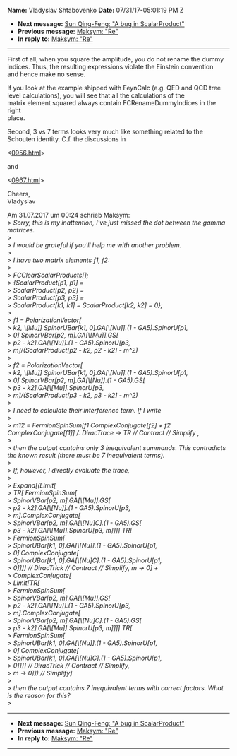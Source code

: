 **Name:** Vladyslav Shtabovenko
**Date:** 07/31/17-05:01:19 PM Z

  - **Next message:** [Sun Qing-Feng: "A bug in
    ScalarProduct"](1297.html)
  - **Previous message:** [Maksym: "Re"](1295.html)
  - **In reply to:** [Maksym: "Re"](1295.html)

-----

First of all, when you square the amplitude, you do not rename the
dummy  
indices. Thus, the resulting expressions violate the Einstein
convention  
and hence make no sense.  

If you look at the example shipped with FeynCalc (e.g. QED and QCD
tree  
level calculations), you will see that all the calculations of the  
matrix element squared always contain FCRenameDummyIndices in the
right  
place.  

Second, 3 vs 7 terms looks very much like something related to the  
Schouten identity. C.f. the discussions in  

<[0956.html](0956.html)>  

and  

<[0967.html](0967.html)>  

Cheers,  
Vladyslav  

Am 31.07.2017 um 00:24 schrieb Maksym:  
*\> Sorry, this is my inattention, I've just missed the dot between the
gamma matrices.*  
*\>*  
*\> I would be grateful if you'll help me with another problem.*  
*\>*  
*\> I have two matrix elements f1, f2:*  
*\>*  
*\> FCClearScalarProducts[];*  
*\> {ScalarProduct[p1, p1] =*  
*\> ScalarProduct[p2, p2] =*  
*\> ScalarProduct[p3, p3] =*  
*\> ScalarProduct[k1, k1] = ScalarProduct[k2, k2] =
0};*  
*\>*  
*\> f1 = PolarizationVector[*  
*\> k2, \\[Mu]] SpinorUBar[k1,
0].GA[\\[Nu]].(1 - GA5).SpinorU[p1,*  
*\> 0] SpinorVBar[p2,
m].GA[\\[Mu]].GS[*  
*\> p2 - k2].GA[\\[Nu]].(1 - GA5).SpinorU[p3,*  
*\> m]/(ScalarProduct[p2 - k2, p2 - k2] - m^2)*  
*\>*  
*\> f2 = PolarizationVector[*  
*\> k2, \\[Mu]] SpinorUBar[k1,
0].GA[\\[Nu]].(1 - GA5).SpinorU[p1,*  
*\> 0] SpinorVBar[p2, m].GA[\\[Nu]].(1 -
GA5).GS[*  
*\> p3 - k2].GA[\\[Mu]].SpinorU[p3,*  
*\> m]/(ScalarProduct[p3 - k2, p3 - k2] - m^2)*  
*\>*  
*\> I need to calculate their interference term. If I write*  
*\>*  
*\> m12 = FermionSpinSum[f1 ComplexConjugate[f2] + f2
ComplexConjugate[f1]] /. DiracTrace -\> TR // Contract //
Simplify ,*  
*\>*  
*\> then the output contains only 3 inequivalent summands. This
contradicts the known result (there must be 7 inequivalent terms).*  
*\>*  
*\> If, however, I directly evaluate the trace,*  
*\>*  
*\> Expand[(Limit[*  
*\> TR[ FermionSpinSum[*  
*\> SpinorVBar[p2, m].GA[\\[Mu]].GS[*  
*\> p2 - k2].GA[\\[Nu]].(1 - GA5).SpinorU[p3,*  
*\> m].ComplexConjugate[*  
*\> SpinorVBar[p2, m].GA[\\[Nu]C].(1 -
GA5).GS[*  
*\> p3 - k2].GA[\\[Mu]].SpinorU[p3,
m]]]] TR[*  
*\> FermionSpinSum[*  
*\> SpinorUBar[k1, 0].GA[\\[Nu]].(1 -
GA5).SpinorU[p1,*  
*\> 0].ComplexConjugate[*  
*\> SpinorUBar[k1, 0].GA[\\[Nu]C].(1 -
GA5).SpinorU[p1,*  
*\> 0]]]] // DiracTrick // Contract // Simplify, m -\>
0] +*  
*\> ComplexConjugate[*  
*\> Limit[TR[*  
*\> FermionSpinSum[*  
*\> SpinorVBar[p2, m].GA[\\[Mu]].GS[*  
*\> p2 - k2].GA[\\[Nu]].(1 - GA5).SpinorU[p3,*  
*\> m].ComplexConjugate[*  
*\> SpinorVBar[p2, m].GA[\\[Nu]C].(1 -
GA5).GS[*  
*\> p3 - k2].GA[\\[Mu]].SpinorU[p3,
m]]]] TR[*  
*\> FermionSpinSum[*  
*\> SpinorUBar[k1, 0].GA[\\[Nu]].(1 -
GA5).SpinorU[p1,*  
*\> 0].ComplexConjugate[*  
*\> SpinorUBar[k1, 0].GA[\\[Nu]C].(1 -
GA5).SpinorU[p1,*  
*\> 0]]]] // DiracTrick // Contract // Simplify,*  
*\> m -\> 0]]) // Simplify]*  
*\>*  
*\> then the output contains 7 inequivalent terms with correct factors.
What is the reason for this?*  
*\>*  

-----

  - **Next message:** [Sun Qing-Feng: "A bug in
    ScalarProduct"](1297.html)
  - **Previous message:** [Maksym: "Re"](1295.html)
  - **In reply to:** [Maksym: "Re"](1295.html)

-----

